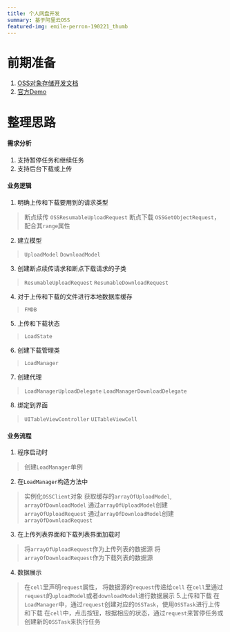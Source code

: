 ```yaml
---
title: 个人网盘开发
summary: 基于阿里云OSS
featured-img: emile-perron-190221_thumb
---
```

# 前期准备
1. [OSS对象存储开发文档](https://help.aliyun.com/document_detail/31817.html?spm=5176.doc32055.6.539.FrDX0V)
2. [官方Demo](https://github.com/aliyun/alicloud-ios-demo?spm=5176.doc32055.2.4.uW81IT)

# 整理思路
#### 需求分析
1. 支持暂停任务和继续任务
2. 支持后台下载或上传

#### 业务逻辑
1. 明确上传和下载要用到的请求类型
> 断点续传
> `OSSResumableUploadRequest`
>断点下载
>`OSSGetObjectRequest`，配合其`range`属性
2. 建立模型
>`UploadModel`
>`DownloadModel`
3. 创建断点续传请求和断点下载请求的子类
>`ResumableUploadRequest`
>`ResumableDownloadRequest`
4. 对于上传和下载的文件进行本地数据库缓存
>`FMDB`
5. 上传和下载状态
>`LoadState`
6. 创建下载管理类
>`LoadManager`
7. 创建代理
>`LoadManagerUploadDelegate`
>`LoadManagerDownloadDelegate`
8. 绑定到界面
>`UITableViewController`
>`UITableViewCell`

#### 业务流程
1. 程序启动时
>创建`LoadManager`单例
2. 在`LoadManager`构造方法中
>实例化`OSSClient`对象
>获取缓存的`arrayOfUploadModel`, `arrayOfDownloadModel`
>通过`arrayOfUploadModel`创建`arrayOfUploadRequest`
>通过`arrayOfDownloadModel`创建`arrayOfDownloadRequest`
3. 在上传列表界面和下载列表界面加载时
>将`arrayOfUploadRequest`作为上传列表的数据源
>将`arrayOfDownloadRequest`作为下载列表的数据源
4. 数据展示
>在`cell`里声明`request`属性， 将数据源的`request`传递给`cell`
>在`cell`里通过`request`的`uploadModel`或者`downloadModel`进行数据展示
5.上传和下载
>在`LoadManager`中，通过`request`创建对应的`OSSTask`，使用`OSSTask`进行上传和下载
>在`cell`中，点击按钮，根据相应的状态，通过`request`来暂停任务或创建新的`OSSTask`来执行任务
